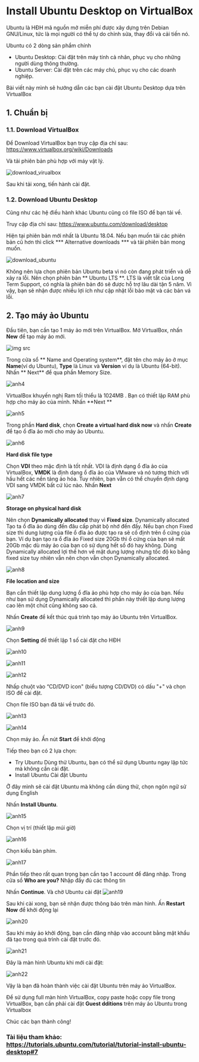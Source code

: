 # Install Ubuntu Desktop on VirtualBox

Ubuntu là HĐH mã nguồn mở miễn phí được xây dựng trên Debian GNU/Linux, tức là 
mọi người có thể tự do chỉnh sửa, thay đổi và cải tiến nó.

Ubuntu có 2 dòng sản phẩm chính
-	Ubuntu Desktop: Cài đặt trên máy tính cả nhân, phục vụ cho những người dùng thông thường.
-	Ubuntu Server: Cài đặt trên các máy chủ, phục vụ cho các doanh nghiệp.

Bài viết này mình sẽ hướng dẫn các bạn cài đặt Ubuntu Desktop dựa trên VirtualBox
 

## 1. Chuẩn bị
### 1.1. Download VirtualBox
Để Download VirtualBox bạn truy cập địa chỉ sau:
https://www.virtualbox.org/wiki/Downloads

Và tải phiên bản phù hợp với máy vật lý.

![download_virualbox](https://github.com/chinguyen97/Install-Ubuntu-on-VirtualBox/blob/master/images/Screenshot_1.png)

Sau khi tải xong, tiến hành cài đặt.
### 1.2. Download Ubuntu Desktop 

Cũng như các hệ điều hành khác Ubuntu cũng có file ISO để bạn tải về.

Truy cập địa chỉ sau: https://www.ubuntu.com/download/desktop

Hiện tại phiên bản mới nhất là Ubuntu 18.04. Nếu bạn muốn tải các phiên bản cũ hơn 
thì click *** Alternative downloads *** và tải phiên bản mong muốn.

![download_ubuntu](https://github.com/chinguyen97/Install-Ubuntu-on-VirtualBox/blob/master/images/Screenshot_2.png)

Không nên lựa chọn phiên bản Ubuntu beta vì nó còn đang phát triển và dễ xảy ra lỗi.
Nên chọn phiên bản ** Ubuntu LTS **. LTS là viết tắt của Long Term Support, 
có nghĩa là phiên bản đó sẽ được hỗ trợ lâu dài tận 5 năm. 
Vì vậy, bạn sẽ nhận được nhiều lợi ích như cập nhật lỗi bảo mật và các 
bản vá lỗi.

## 2. Tạo máy ảo Ubuntu

Đầu tiên, bạn cần tạo 1 máy ảo mới trên VirtualBox. Mở VirtualBox, nhấn **New** 
để tạo máy ảo mới. 

![img src](https://github.com/chinguyen97/Install-Ubuntu-on-VirtualBox/blob/master/images/Screenshot_3.png)

Trong cửa sổ ** Name and Operating system**, đặt tên cho máy ảo ở mục **Name**(ví dụ Ubuntu), **Type** là Linux và **Version** ví dụ là Ubuntu (64-bit). 
Nhấn ** Next** để qua phần Memory Size.

![anh4](https://github.com/chinguyen97/Install-Ubuntu-on-VirtualBox/blob/master/images/Screenshot_4.png)

VirtualBox khuyến nghị Ram tối thiểu là 1024MB . Bạn có thiết lập RAM phù hợp cho máy ảo của mình.
Nhấn **Next **

![anh5](https://github.com/chinguyen97/Install-Ubuntu-on-VirtualBox/blob/master/images/Screenshot_5.png)


Trong phần **Hard disk**, chọn **Create a virtual hard disk now** và 
nhấn **Create** để tạo ổ đĩa ảo mới cho máy ảo Ubuntu.

![anh6](https://github.com/chinguyen97/Install-Ubuntu-on-VirtualBox/blob/master/images/Screenshot_6.png)

**Hard disk file type**

Chọn **VDI** theo mặc định là tốt nhất. VDI là định dạng ổ đĩa ảo của VirtualBox,
 **VMDK** là định dạng ổ đĩa ảo của VMware và nó tương thích với hầu hết các 
 nền tảng ảo hóa. Tuy nhiên, bạn vẫn có thể chuyển định dạng VDI sang 
 VMDK bất cứ lúc nào. Nhấn **Next**
 
 ![anh7](https://github.com/chinguyen97/Install-Ubuntu-on-VirtualBox/blob/master/images/Screenshot_7.png)
 
**Storage on physical hard disk**

Nên chọn **Dynamically allocated** thay vì **Fixed size**. 
Dynamically allocated  Tạo ta ổ đĩa ảo dùng đến đâu cấp phát bộ nhớ đến đấy.
  Nếu bạn chọn Fixed size thì dung lượng của file ổ đĩa ảo được tạo ra sẽ 
  cố định trên ổ cứng của bạn. Ví dụ bạn tạo ra ổ đĩa ảo Fixed size 20Gb thì
  ổ cứng của bạn sẽ mất 20Gb mặc dù máy ảo của bạn có sử dụng hết số đó hay 
  không. Dùng Dynamically allocated lợi thế hơn về mặt dung lượng nhưng  tốc độ ko 
  bằng fixed size tuy nhiên vẫn nên chọn vẫn chọn Dynamically allocated.
  
![anh8](https://github.com/chinguyen97/Install-Ubuntu-on-VirtualBox/blob/master/images/Screenshot_8.png)

**File location and size**

Bạn cần thiết lập dung lượng ổ đĩa ảo phù hợp cho máy ảo của bạn. Nếu như 
bạn sử dụng Dynamically allocated thì phần này thiết lập dung lượng cao lên 
một chút cũng không sao cả.

Nhấn **Create** để kết thúc quá trình tạo máy ảo Ubuntu trên VirtualBox.

![anh9](https://github.com/chinguyen97/Install-Ubuntu-on-VirtualBox/blob/master/images/Screenshot_9.png)

Chọn **Setting** để thiết lập 1 số cài đặt cho HĐH

![anh10](https://github.com/chinguyen97/Install-Ubuntu-on-VirtualBox/blob/master/images/Screenshot_10.png)

![anh11](https://github.com/chinguyen97/Install-Ubuntu-on-VirtualBox/blob/master/images/Screenshot_11.png)

![anh12](https://github.com/chinguyen97/Install-Ubuntu-on-VirtualBox/blob/master/images/Screenshot_12.png)


Nhấp chuột vào “CD/DVD icon" (biểu tượng CD/DVD) có dấu "+" và chọn ISO để cài đặt.

Chọn file ISO bạn đã tải về trước đó.

![anh13](https://github.com/chinguyen97/Install-Ubuntu-on-VirtualBox/blob/master/images/Screenshot_13.png)

![anh14](https://github.com/chinguyen97/Install-Ubuntu-on-VirtualBox/blob/master/images/Screenshot_14.png)


Chọn máy ảo. Ấn nút **Start** để khởi động

Tiếp theo bạn có 2 lựa chọn:
- Try Ubuntu Dùng thử Ubuntu, bạn có thể sử dụng Ubuntu ngay lập tức mà không cần cài đặt.
- Install Ubuntu Cài đặt Ubuntu

Ở đây mình sẽ cài đặt Ubuntu mà không cần dùng thử, chọn ngôn ngữ sử dụng English 

Nhấn **Install Ubuntu**.


![anh15](https://github.com/chinguyen97/Install-Ubuntu-on-VirtualBox/blob/master/images/Screenshot_15.png)

Chọn vị trí (thiết lập múi giờ)

![anh16](https://github.com/chinguyen97/Install-Ubuntu-on-VirtualBox/blob/master/images/Screenshot_16.png)

Chọn kiểu bàn phím.

![anh17](https://github.com/chinguyen97/Install-Ubuntu-on-VirtualBox/blob/master/images/Screenshot_17.png)

Phần tiếp theo rất quan trọng bạn cần tạo 1 account để đăng nhập.
 Trong cửa sổ **Who are you?** Nhập đầy đủ các thông tin
 
 Nhấn **Continue**. Và chờ Ubuntu cài đặt
![anh19](https://github.com/chinguyen97/Install-Ubuntu-on-VirtualBox/blob/master/images/Screenshot_19.png)

Sau khi cài xong, bạn sẽ nhận được thông báo trên màn hình. 
Ấn **Restart Now** để khởi động lại

![anh20](https://github.com/chinguyen97/Install-Ubuntu-on-VirtualBox/blob/master/images/Screenshot_20.png)

Sau khi máy ảo khởi động, bạn cần đăng nhập vào account bằng mật khẩu đã tạo trong quá trình cài đặt trước đó.

![anh21](https://github.com/chinguyen97/Install-Ubuntu-on-VirtualBox/blob/master/images/Screenshot_21.png)

Đây là màn hình Ubuntu khi mới cài đặt:

![anh22](https://github.com/chinguyen97/Install-Ubuntu-on-VirtualBox/blob/master/images/Screenshot_22.png)

Vậy là bạn đã hoàn thành việc cài đặt Ubuntu trên máy ảo VirtualBox.

Để sử dụng full màn hình VirtualBox, copy paste hoặc copy file trong 
VirtualBox, bạn cần phải cài đặt **Guest dditions** trên máy ảo Ubuntu 
trong Virtualbox

Chúc các bạn thành công!

### Tài liệu tham khảo: https://tutorials.ubuntu.com/tutorial/tutorial-install-ubuntu-desktop#7

